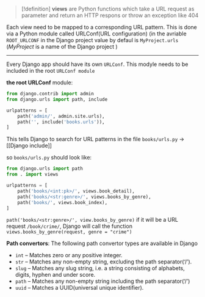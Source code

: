 
>[!definition]
>**views** are Python functions which take a URL request as parameter and return an HTTP respons or throw an exception like 404
>



Each view need to be mapped to a corresponding URL pattern. This is done via a Python module called URLConf(URL configuration) (in the avriable `ROOT_URLCONF` in the Django project value by defaul is `MyProject.urls` (*MyProject* is a name of the Django project )

---
Every Django app should have its own `URLConf`. This modyle needs to be included in the root `URLConf module`   

**the root URLConf** module:
```python 
from django.contrib import admin
from django.urls import path, include

urlpatterns = [
	path('admin/', admin.site.urls),
	path('', include('books.urls')),
]

```
This tells Django to search for URL patterns in the file `books/urls.py`
-> [[Django include]]


so
`books/urls.py` should look like:
```python
from django.urls import path
from . import views

urlpatterns = [
	path('books/<int:pk>/', views.book_detail),
	path('books/<str:genre>/', views.books_by_genre),
	path('books/', views.book_index),
]

```

`path('books/<str:genre>/', view.books_by_genre)` if it will be a URL request `/book/crime/`, Django will call the function `views.books_by_genre(request, genre = "crime")`

**Path convertors**:
The following path convertor types are available in Django
- `int` – Matches zero or any positive integer.
- `str` – Matches any non-empty string, excluding the path separator(‘/’).
- `slug` – Matches any slug string, i.e. a string consisting of alphabets, digits, hyphen and under score.
- `path` – Matches any non-empty string including the path separator(‘/’)
- `uuid` – Matches a UUID(universal unique identifier).
















